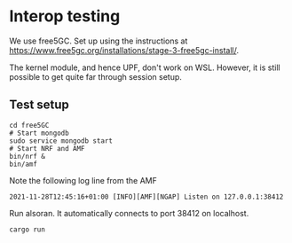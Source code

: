 # Interop testing
We use free5GC.  Set up using the instructions at https://www.free5gc.org/installations/stage-3-free5gc-install/.

The kernel module, and hence UPF, don't work on WSL.  However, it is still possible to get quite far through session setup.

## Test setup
```
cd free5GC
# Start mongodb
sudo service mongodb start
# Start NRF and AMF
bin/nrf &
bin/amf
```
Note the following log line from the AMF

```
2021-11-28T12:45:16+01:00 [INFO][AMF][NGAP] Listen on 127.0.0.1:38412
```

Run alsoran.  It automatically connects to port 38412 on localhost.
```
cargo run
```